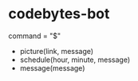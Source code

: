 # codebytes-bot
command = "$"
* picture(link, message)
* schedule(hour, minute, message)
* message(message)